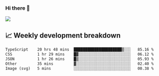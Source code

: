 ### Hi there 👋
<img align="center" src="https://github-readme-stats.vercel.app/api?username=Tumao727&show_icons=true&hide_title=true&theme=dracula" />


## 📈 Weekly development breakdown
<!--START_SECTION:waka-->

```txt
TypeScript    20 hrs 48 mins  █████████████████████▒░░░   85.16 %
CSS           1 hr 29 mins    █▓░░░░░░░░░░░░░░░░░░░░░░░   06.12 %
JSON          1 hr 26 mins    █▒░░░░░░░░░░░░░░░░░░░░░░░   05.93 %
Other         35 mins         ▓░░░░░░░░░░░░░░░░░░░░░░░░   02.40 %
Image (svg)   5 mins          ░░░░░░░░░░░░░░░░░░░░░░░░░   00.38 %
```

<!--END_SECTION:waka-->